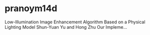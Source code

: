 # pranoym14d
Low-Illumination Image Enhancement Algorithm Based on a Physical Lighting Model Shun-Yuan Yu and Hong Zhu Our Impleme…
